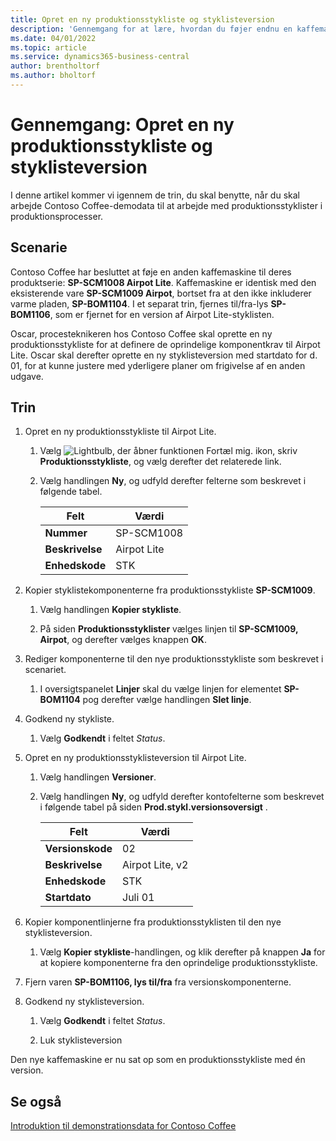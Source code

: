 ```yaml
---
title: Opret en ny produktionsstykliste og styklisteversion
description: 'Gennemgang for at lære, hvordan du føjer endnu en kaffemaskine til contoso Coffes produktlinje i Business central.'
ms.date: 04/01/2022
ms.topic: article
ms.service: dynamics365-business-central
author: brentholtorf
ms.author: bholtorf
---
```

# Gennemgang: Opret en ny produktionsstykliste og styklisteversion

I denne artikel kommer vi igennem de trin, du skal benytte, når du skal arbejde Contoso Coffee-demodata til at arbejde med produktionsstyklister i produktionsprocesser.  

## Scenarie

Contoso Coffee har besluttet at føje en anden kaffemaskine til deres produktserie: **SP-SCM1008 Airpot Lite**. Kaffemaskine er identisk med den eksisterende vare **SP-SCM1009 Airpot**, bortset fra at den ikke inkluderer varme pladen, **SP-BOM1104**. I et separat trin, fjernes til/fra-lys **SP-BOM1106**, som er fjernet for en version af Airpot Lite-styklisten.

Oscar, procesteknikeren hos Contoso Coffee skal oprette en ny produktionsstykliste for at definere de oprindelige komponentkrav til Airpot Lite. Oscar skal derefter oprette en ny styklisteversion med startdato for d. 01, for at kunne justere med yderligere planer om frigivelse af en anden udgave.

## Trin

1. Opret en ny produktionsstykliste til Airpot Lite.

    1. Vælg ![Lightbulb, der åbner funktionen Fortæl mig.](../../media/ui-search/search_small.png "Fortæl mig, hvad du vil foretage dig") ikon, skriv **Produktionsstykliste**, og vælg derefter det relaterede link.  

    2. Vælg handlingen **Ny**, og udfyld derefter felterne som beskrevet i følgende tabel.  

        |Felt  |Værdi  |
        |---------|---------|
        |**Nummer** |SP-SCM1008|
        |**Beskrivelse** |Airpot Lite|
        |**Enhedskode**|STK  |

2. Kopier styklistekomponenterne fra produktionsstykliste **SP-SCM1009**.

    1. Vælg handlingen **Kopier stykliste**.

    2. På siden **Produktionsstyklister** vælges linjen til **SP-SCM1009, Airpot**, og derefter vælges knappen **OK**.

3. Rediger komponenterne til den nye produktionsstykliste som beskrevet i scenariet.

    1. I oversigtspanelet **Linjer** skal du vælge linjen for elementet **SP-BOM1104** pog derefter vælge handlingen **Slet linje**.  

4. Godkend ny stykliste.  

    1. Vælg **Godkendt** i feltet *Status*.  

5. Opret en ny produktionsstyklisteversion til Airpot Lite.

    1. Vælg handlingen **Versioner**.

    2. Vælg handlingen **Ny**, og udfyld derefter kontofelterne som beskrevet i følgende tabel på siden **Prod.stykl.versionsoversigt** .  

        |Felt  |Værdi  |
        |---------|---------|
        |**Versionskode** |02|
        |**Beskrivelse** |Airpot Lite, v2|
        |**Enhedskode**|STK  |  
        |**Startdato**|Juli 01  |  

6. Kopier komponentlinjerne fra produktionsstyklisten til den nye styklisteversion.

    1. Vælg **Kopier stykliste**-handlingen, og klik derefter på knappen **Ja** for at kopiere komponenterne fra den oprindelige produktionsstykliste.

7. Fjern varen **SP-BOM1106, lys til/fra** fra versionskomponenterne.

8. Godkend ny styklisteversion.

    1. Vælg **Godkendt** i feltet *Status*.  

    2. Luk styklisteversion

Den nye kaffemaskine er nu sat op som en produktionsstykliste med én version.  

## Se også

[Introduktion til demonstrationsdata for Contoso Coffee](../contoso-coffee-intro.md)  
